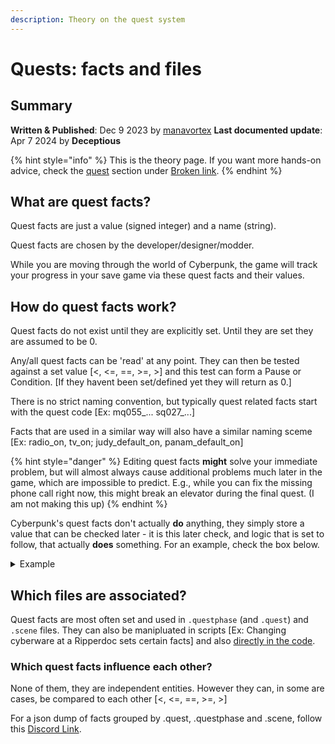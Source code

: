 ```yaml
---
description: Theory on the quest system
---
```


# Quests: facts and files

## Summary

**Written & Published**: Dec 9 2023 by [manavortex](https://app.gitbook.com/u/NfZBoxGegfUqB33J9HXuCs6PVaC3 "mention")                                                                                              **Last documented update**: Apr 7 2024 by **Deceptious**

{% hint style="info" %}
This is the theory page. If you want more hands-on advice, check the [quest](../../modding-guides/quest/ "mention") section under [Broken link](broken-reference "mention").
{% endhint %}

## What are quest facts?

Quest facts are just a value (signed integer) and a name (string).

Quest facts are chosen by the developer/designer/modder.

While you are moving through the world of Cyberpunk, the game will track your progress in your save game via these quest facts and their values.

## How do quest facts work?

Quest facts do not exist until they are explicitly set. Until they are set they are assumed to be 0.

Any/all quest facts can be 'read' at any point. They can then be tested against a set value \[<, <=, ==, >=, >] and this test can form a Pause or Condition. \[If they havent been set/defined yet they will return as 0.]

There is no strict naming convention, but typically quest related facts start with the quest code \[Ex: mq055\_... sq027\_...]

Facts that are used in a similar way will also have a similar naming sceme \[Ex: radio\_on, tv\_on; judy\_default\_on, panam\_default\_on]

{% hint style="danger" %}
Editing quest facts **might** solve your immediate problem, but will almost always cause additional problems much later in the game, which are impossible to predict. E.g., while you can fix the missing phone call right now, this might break an elevator during the final quest. (I am not making this up)
{% endhint %}

Cyberpunk's quest facts don't actually **do** anything, they simply store a value that can be checked later - it is this later check, and logic that is set to follow, that actually **does** something. For an example, check the box below.

<details>

<summary>Example</summary>

During the prologue, you can send Delamain to one of three locations. Your choice will be relevant three times, the first of those in the first 24 hours after the prologue:

* When deciding if you get a phone call from Mamá Welles that will trigger [**Heroes**](https://cyberpunk.fandom.com/wiki/Heroes)
* During the rooftop conversation in [**Gimme Danger**](https://cyberpunk.fandom.com/wiki/Gimme\_Danger), where it will unlock extra dialogue
* Close to one of the endings in [**Totalimmortal**](https://cyberpunk.fandom.com/wiki/Totalimmortal), where it will unlock an extra conversation

One would naively assume that we can unlock the extra dialogue by changing the quest fact. However, that is not the case: the later checks will consider other things as well.

</details>

## Which files are associated?

Quest facts are most often set and used in `.questphase` (and `.quest`) and `.scene` files. They can also be manipluated in scripts \[Ex: Changing cyberware at a Ripperdoc sets certain facts] and also [directly in the code](https://codeberg.org/adamsmasher/cyberpunk).

### Which quest facts influence each other?

None of them, they are independent entities. However they can, in some are cases, be compared to each other \[<, <=, ==, >=, >]

For a json dump of facts grouped by .quest, .questphase and .scene, follow this [Discord Link](https://discord.com/channels/717692382849663036/803201431657250857/1182394517551321180).
